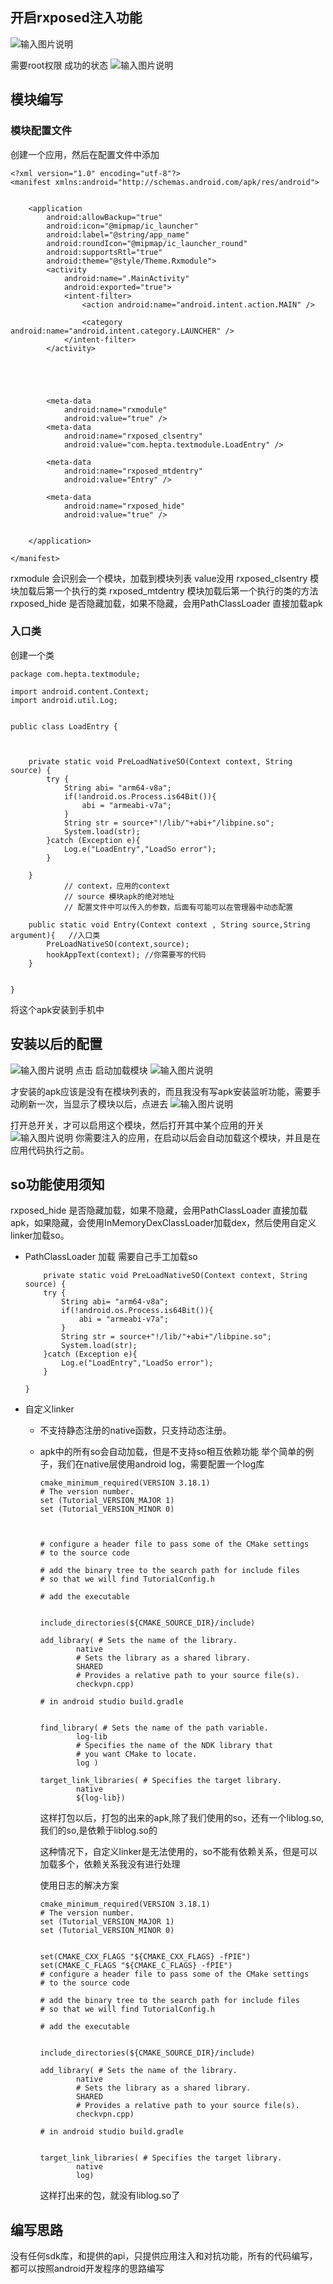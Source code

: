 ## 开启rxposed注入功能


![输入图片说明](images/3.png)

需要root权限
成功的状态
![输入图片说明](images/4.png)



## 模块编写
### 模块配置文件

创建一个应用，然后在配置文件中添加
```
<?xml version="1.0" encoding="utf-8"?>
<manifest xmlns:android="http://schemas.android.com/apk/res/android">


    <application
        android:allowBackup="true"
        android:icon="@mipmap/ic_launcher"
        android:label="@string/app_name"
        android:roundIcon="@mipmap/ic_launcher_round"
        android:supportsRtl="true"
        android:theme="@style/Theme.Rxmodule">
        <activity
            android:name=".MainActivity"
            android:exported="true">
            <intent-filter>
                <action android:name="android.intent.action.MAIN" />

                <category android:name="android.intent.category.LAUNCHER" />
            </intent-filter>
        </activity>





        <meta-data
            android:name="rxmodule"        
            android:value="true" />
        <meta-data
            android:name="rxposed_clsentry"
            android:value="com.hepta.textmodule.LoadEntry" />

        <meta-data
            android:name="rxposed_mtdentry"
            android:value="Entry" />

        <meta-data
            android:name="rxposed_hide"
            android:value="true" />


    </application>

</manifest>

```
rxmodule 会识别会一个模块，加载到模块列表  value没用
rxposed_clsentry 模块加载后第一个执行的类
rxposed_mtdentry 模块加载后第一个执行的类的方法
rxposed_hide    是否隐藏加载，如果不隐藏，会用PathClassLoader 直接加载apk

### 入口类
创建一个类
```
package com.hepta.textmodule;

import android.content.Context;
import android.util.Log;


public class LoadEntry {



    private static void PreLoadNativeSO(Context context, String source) {
        try {
            String abi= "arm64-v8a";
            if(!android.os.Process.is64Bit()){
                abi = "armeabi-v7a";
            }
            String str = source+"!/lib/"+abi+"/libpine.so";
            System.load(str);
        }catch (Exception e){
            Log.e("LoadEntry","LoadSo error");
        }

    }
			// context，应用的context
			// source 模块apk的绝对地址
			// 配置文件中可以传入的参数，后面有可能可以在管理器中动态配置
		
    public static void Entry(Context context , String source,String argument){   //入口类
        PreLoadNativeSO(context,source);
        hookAppText(context); //你需要写的代码
    }


}
```

将这个apk安装到手机中

## 安装以后的配置
![输入图片说明](images/7.png)
点击 启动加载模块
![输入图片说明](images/8.png)

才安装的apk应该是没有在模块列表的，而且我没有写apk安装监听功能，需要手动刷新一次，当显示了模块以后，点进去
![输入图片说明](images/5.png)

打开总开关，才可以启用这个模块，然后打开其中某个应用的开关
![输入图片说明](images/6.png)
你需要注入的应用，在启动以后会自动加载这个模块，并且是在应用代码执行之前。


## so功能使用须知
rxposed_hide    是否隐藏加载，如果不隐藏，会用PathClassLoader 直接加载apk，如果隐藏，会使用InMemoryDexClassLoader加载dex，然后使用自定义linker加载so。
+ PathClassLoader 加载
  需要自己手工加载so
  ```
      private static void PreLoadNativeSO(Context context, String source) {
      try {
          String abi= "arm64-v8a";
          if(!android.os.Process.is64Bit()){
              abi = "armeabi-v7a";
          }
          String str = source+"!/lib/"+abi+"/libpine.so";
          System.load(str);
      }catch (Exception e){
          Log.e("LoadEntry","LoadSo error");
      }

  }
  ```

+ 自定义linker
    + 不支持静态注册的native函数，只支持动态注册。
    + apk中的所有so会自动加载，但是不支持so相互依赖功能
      举个简单的例子，我们在native层使用android log，需要配置一个log库
      ```
      cmake_minimum_required(VERSION 3.18.1)
      # The version number.
      set (Tutorial_VERSION_MAJOR 1)
      set (Tutorial_VERSION_MINOR 0)



      # configure a header file to pass some of the CMake settings
      # to the source code

      # add the binary tree to the search path for include files
      # so that we will find TutorialConfig.h

      # add the executable


      include_directories(${CMAKE_SOURCE_DIR}/include)

      add_library( # Sets the name of the library.
              native
              # Sets the library as a shared library.
              SHARED
              # Provides a relative path to your source file(s).
              checkvpn.cpp)

      # in android studio build.gradle


      find_library( # Sets the name of the path variable.
              log-lib
              # Specifies the name of the NDK library that
              # you want CMake to locate.
              log )

      target_link_libraries( # Specifies the target library.
              native
              ${log-lib})

      ```

      这样打包以后，打包的出来的apk,除了我们使用的so，还有一个liblog.so,我们的so,是依赖于liblog.so的

      这种情况下，自定义linker是无法使用的，so不能有依赖关系，但是可以加载多个，依赖关系我没有进行处理

      使用日志的解决方案
      ```
      cmake_minimum_required(VERSION 3.18.1)
      # The version number.
      set (Tutorial_VERSION_MAJOR 1)
      set (Tutorial_VERSION_MINOR 0)


      set(CMAKE_CXX_FLAGS "${CMAKE_CXX_FLAGS} -fPIE")
      set(CMAKE_C_FLAGS "${CMAKE_C_FLAGS} -fPIE")
      # configure a header file to pass some of the CMake settings
      # to the source code

      # add the binary tree to the search path for include files
      # so that we will find TutorialConfig.h

      # add the executable


      include_directories(${CMAKE_SOURCE_DIR}/include)

      add_library( # Sets the name of the library.
              native
              # Sets the library as a shared library.
              SHARED
              # Provides a relative path to your source file(s).
              checkvpn.cpp)

      # in android studio build.gradle


      target_link_libraries( # Specifies the target library.
              native
              log)

      ```
      这样打出来的包，就没有liblog.so了

## 编写思路
没有任何sdk库，和提供的api，只提供应用注入和对抗功能，所有的代码编写，都可以按照android开发程序的思路编写
